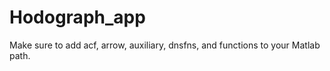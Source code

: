 # Hodograph_app

Make sure to add acf, arrow, auxiliary, dnsfns, and functions to your Matlab path.
